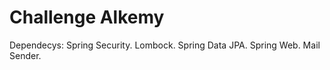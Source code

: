 # Challenge Alkemy
 
Dependecys:
Spring Security.
Lombock.
Spring Data JPA.
Spring Web.
Mail Sender.
